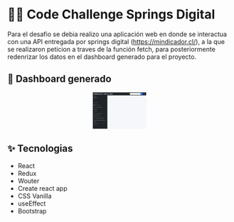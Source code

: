 # 👨‍💻 Code Challenge Springs Digital

Para el desafio se debia realizo una aplicación web en donde se interactua con una API entregada por springs digital (https://mindicador.cl/), a la que se realizaron peticion a traves de la función fetch, para posteriormente redenrizar los datos en el dashboard generado para el proyecto.

## 🦾 Dashboard generado
<div align="center">
<img width="120px"  src="./doc/page.png" />
</div>


## ✨ Tecnologias
- React 
- Redux
- Wouter
- Create react app
- CSS Vanilla
- useEffect
- Bootstrap
